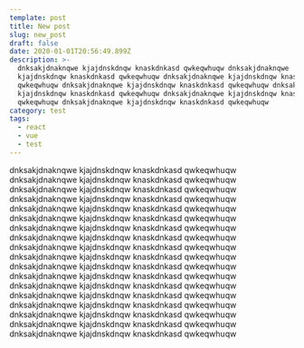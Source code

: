 ```yaml
---
template: post
title: New post
slug: new_post
draft: false
date: 2020-01-01T20:56:49.899Z
description: >-
  dnksakjdnaknqwe kjajdnskdnqw knaskdnkasd qwkeqwhuqw dnksakjdnaknqwe
  kjajdnskdnqw knaskdnkasd qwkeqwhuqw dnksakjdnaknqwe kjajdnskdnqw knaskdnkasd
  qwkeqwhuqw dnksakjdnaknqwe kjajdnskdnqw knaskdnkasd qwkeqwhuqw dnksakjdnaknqwe
  kjajdnskdnqw knaskdnkasd qwkeqwhuqw dnksakjdnaknqwe kjajdnskdnqw knaskdnkasd
  qwkeqwhuqw dnksakjdnaknqwe kjajdnskdnqw knaskdnkasd qwkeqwhuqw
category: test
tags:
  - react
  - vue
  - test
---
```


dnksakjdnaknqwe kjajdnskdnqw knaskdnkasd qwkeqwhuqw dnksakjdnaknqwe kjajdnskdnqw knaskdnkasd qwkeqwhuqw dnksakjdnaknqwe kjajdnskdnqw knaskdnkasd qwkeqwhuqw dnksakjdnaknqwe kjajdnskdnqw knaskdnkasd qwkeqwhuqw dnksakjdnaknqwe kjajdnskdnqw knaskdnkasd qwkeqwhuqw dnksakjdnaknqwe kjajdnskdnqw knaskdnkasd qwkeqwhuqw dnksakjdnaknqwe kjajdnskdnqw knaskdnkasd qwkeqwhuqw dnksakjdnaknqwe kjajdnskdnqw knaskdnkasd qwkeqwhuqw dnksakjdnaknqwe kjajdnskdnqw knaskdnkasd qwkeqwhuqw dnksakjdnaknqwe kjajdnskdnqw knaskdnkasd qwkeqwhuqw dnksakjdnaknqwe kjajdnskdnqw knaskdnkasd qwkeqwhuqw dnksakjdnaknqwe kjajdnskdnqw knaskdnkasd qwkeqwhuqw dnksakjdnaknqwe kjajdnskdnqw knaskdnkasd qwkeqwhuqw dnksakjdnaknqwe kjajdnskdnqw knaskdnkasd qwkeqwhuqw dnksakjdnaknqwe kjajdnskdnqw knaskdnkasd qwkeqwhuqw dnksakjdnaknqwe kjajdnskdnqw knaskdnkasd qwkeqwhuqw dnksakjdnaknqwe kjajdnskdnqw knaskdnkasd qwkeqwhuqw dnksakjdnaknqwe kjajdnskdnqw knaskdnkasd qwkeqwhuqw
